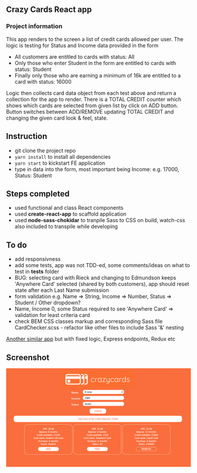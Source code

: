 ## Crazy Cards React app

### Project information

This app renders to the screen a list of credit cards allowed per user. The logic is testing for Status and Income data provided in the form

- All customers are entitled to cards with status: All
- Only those who enter Student in the form are entitled to cards with status: Student
- Finally only those who are earning a minimum of 16k are entitled to a card with status: 16000

Logic then collects card data object from each test above and return a collection for the app to render.
There is a TOTAL CREDIT counter which shows which cards are selected from given list by click on ADD button.
Button switches between ADD/REMOVE updating TOTAL CREDIT and changing the given card look & feel, state.

## Instruction
- git clone the project repo
- ```yarn install``` to install all dependencies
- ```yarn start``` to kickstart FE application
- type in data into the form, most important being Income: e.g. 17000, Status: Student

## Steps completed
- used functional and class React components
- used **create-react-app** to scaffold application
- used **node-sass-chokidar** to tranpile Sass to CSS on build, watch-css also included to transpile while developing

## To do
- add responsivness
- add some tests, app was not TDD-ed, some comments/ideas on what to test in __tests__ folder 
- BUG: selecting card with Rieck and changing to Edmundson keeps 'Anywhere Card' selected (shared by both customers), app should reset state after each Last Name submission
- form validation e.g. Name => String, Income => Number, Status => Student / Other dropdown?
- Name, Income 0, some Status required to see 'Anywhere Card' => validation for least criteria card
- check BEM CSS classes markup and corresponding Sass file CardChecker.scss - refactor like other files to include Sass '&' nesting

[Another similar app](https://github.com/maciejk77/tm-app) but with fixed logic, Express endpoints, Redux etc 

## Screenshot
![Screenshot](public/screenshot.png)